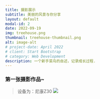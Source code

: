 ```yaml
---
title: 摄影展示
subtitle: 美丽的风景与你分享
layout: default
modal-id: 2
date: 2022-09-19
img: treehouse.png
thumbnail: treehouse-thumbnail.png
alt: image-alt
# project-date: April 2022
# client: Start Bootstrap
# category: Web Development
description: 一个新手菜鸟的自述，记录成长过程.
---
```


### 第一张摄影作品~
> 设备为：尼康Z30
![](https://oss.lixiaoxu.cn/xixi/微信图片_20220919101530.jpg)
